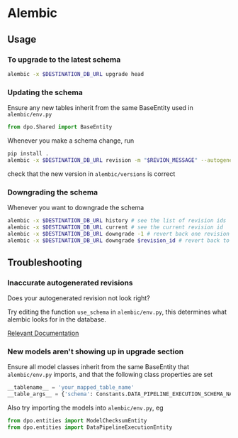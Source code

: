 # Alembic

## Usage

### To upgrade to the latest schema

```bash
alembic -x $DESTINATION_DB_URL upgrade head
```

### Updating the schema

Ensure any new tables inherit from the same BaseEntity used in `alembic/env.py`

```python
from dpo.Shared import BaseEntity
```

Whenever you make a schema change, run

```bash
pip install .
alembic -x $DESTINATION_DB_URL revision -m "$REVION_MESSAGE" --autogenerate
```

check that the new version in `alembic/versions` is correct

### Downgrading the schema

Whenever you want to downgrade the schema

```bash
alembic -x $DESTINATION_DB_URL history # see the list of revision ids
alembic -x $DESTINATION_DB_URL current # see the current revision id
alembic -x $DESTINATION_DB_URL downgrade -1 # revert back one revision
alembic -x $DESTINATION_DB_URL downgrade $revision_id # revert back to a revision id, found using the history command
```

## Troubleshooting

### Inaccurate autogenerated revisions

Does your autogenerated revision not look right?

Try editing the function `use_schema` in `alembic/env.py`, this determines what alembic looks for in the database.

[Relevant Documentation](https://alembic.sqlalchemy.org/en/latest/api/runtime.html?highlight=include_schemas#alembic.runtime.environment.EnvironmentContext.configure.params.include_object)

### New models aren't showing up in upgrade section

Ensure all model classes inherit from the same BaseEntity that `alembic/env.py` imports, and that the following class
properties are set

```python
__tablename__ = 'your_mapped_table_name'
__table_args__ = {'schema': Constants.DATA_PIPELINE_EXECUTION_SCHEMA_NAME}
```

Also try importing the models into `alembic/env.py`, eg

```python
from dpo.entities import ModelChecksumEntity
from dpo.entities import DataPipelineExecutionEntity
```
